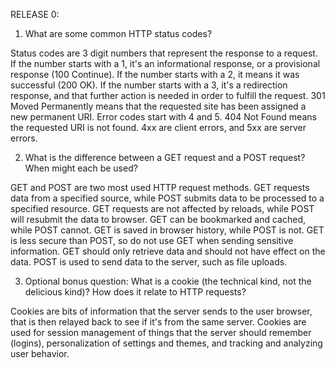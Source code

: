 RELEASE 0:

1. What are some common HTTP status codes?

Status codes are 3 digit numbers that represent the response to a request.
If the number starts with a 1, it's an informational response, or a provisional response (100 Continue).
If the number starts with a 2, it means it was successful (200 OK).
If the number starts with a 3, it's a redirection response, and that further action is
needed in order to fulfill the request. 301 Moved Permanently means that the requested
site has been assigned a new permanent URI.
Error codes start with 4 and 5. 404 Not Found means the requested URI is not found.
4xx are client errors, and 5xx are server errors.

2. What is the difference between a GET request and a POST request? When might each be used?

GET and POST are two most used HTTP request methods. GET requests data from a specified source,
while POST submits data to be processed to a specified resource.
GET requests are not affected by reloads, while POST will resubmit the data to browser.
GET can be bookmarked and cached, while POST cannot. GET is saved in browser history,
while POST is not. GET is less secure than POST, so do not use GET when sending
sensitive information. GET should only retrieve data and should not have effect
on the data. POST is used to send data to the server, such as file uploads.

3. Optional bonus question: What is a cookie (the technical kind, not the delicious kind)? How does it relate to HTTP requests?

Cookies are bits of information that the server sends to the user browser, that
is then relayed back to see if it's from the same server. Cookies are used for
session management of things that the server should remember (logins), personalization
of settings and themes, and tracking and analyzing user behavior.
